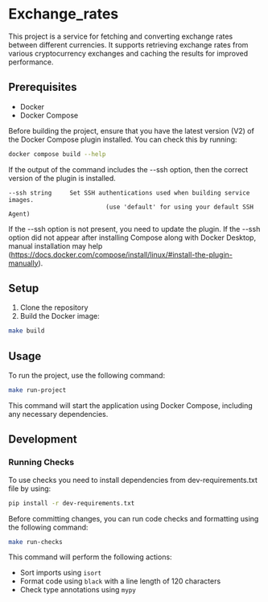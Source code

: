 # Exchange_rates

This project is a service for fetching and converting exchange rates between different currencies. 
It supports retrieving exchange rates from various cryptocurrency exchanges and caching the results 
for improved performance.

## Prerequisites

- Docker
- Docker Compose

Before building the project, ensure that you have the latest version (V2) of the Docker Compose plugin installed. 
You can check this by running:
```bash
docker compose build --help
```

If the output of the command includes the --ssh option, then the correct version of the plugin is installed.
```text
--ssh string     Set SSH authentications used when building service images. 
                           (use 'default' for using your default SSH Agent)

```
If the --ssh option is not present, you need to update the plugin. 
If the --ssh option did not appear after installing Compose along with Docker Desktop, 
manual installation may help (https://docs.docker.com/compose/install/linux/#install-the-plugin-manually).

## Setup

1. Clone the repository
2. Build the Docker image:
```bash
make build
```

## Usage

To run the project, use the following command:
```bash
make run-project
```
This command will start the application using Docker Compose, including any necessary dependencies.

## Development

### Running Checks
To use checks you need to install dependencies from dev-requirements.txt file by using:
```bash
pip install -r dev-requirements.txt
```

Before committing changes, you can run code checks and formatting using the following command:
```bash
make run-checks
```
This command will perform the following actions:
- Sort imports using `isort`
- Format code using `black` with a line length of 120 characters
- Check type annotations using `mypy`